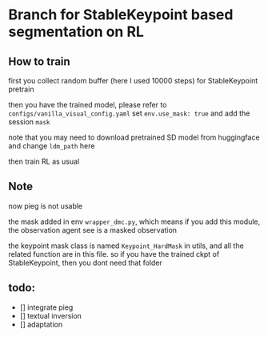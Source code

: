 # Branch for StableKeypoint based segmentation on RL

## How to train
first you collect random buffer (here I used 10000 steps) for StableKeypoint pretrain

then you have the trained model, please refer to ```configs/vanilla_visual_config.yaml``` set ```env.use_mask: true``` and add the session ```mask``` 

note that you may need to download pretrained SD model from huggingface and change ```ldm_path``` here

then train RL as usual

## Note
now pieg is not usable

the mask added in env ```wrapper_dmc.py```, which means if you add this module, the observation agent see is a masked observation

the keypoint mask class is named ```Keypoint_HardMask``` in utils, and all the related function are in this file. so if you have the trained ckpt of StableKeypoint, then you dont need that folder

## todo:
- [] integrate pieg
- [] textual inversion
- [] adaptation